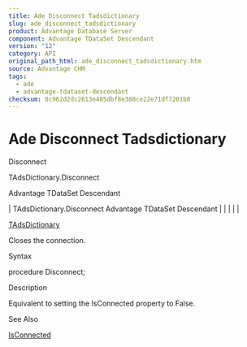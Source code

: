 ```yaml
---
title: Ade Disconnect Tadsdictionary
slug: ade_disconnect_tadsdictionary
product: Advantage Database Server
component: Advantage TDataSet Descendant
version: "12"
category: API
original_path_html: ade_disconnect_tadsdictionary.htm
source: Advantage CHM
tags:
  - ade
  - advantage-tdataset-descendant
checksum: 0c962d2dc2613e405dbf8e388ce22e71df7201b8
---
```


# Ade Disconnect Tadsdictionary

Disconnect

TAdsDictionary.Disconnect

Advantage TDataSet Descendant

| TAdsDictionary.Disconnect  Advantage TDataSet Descendant |  |  |  |  |

[TAdsDictionary](ade_tadsdictionary.md)

Closes the connection.

Syntax

procedure Disconnect;

Description

Equivalent to setting the IsConnected property to False.

See Also

[IsConnected](ade_isconnected_tadsdictionary.md)
